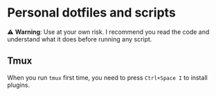 # Personal dotfiles and scripts

⚠️ **Warning**: Use at your own risk. I recommend you read the code and
understand what it does before running any script.

## Tmux

When you run `tmux` first time, you need to press `Ctrl+Space I` to install
plugins.
